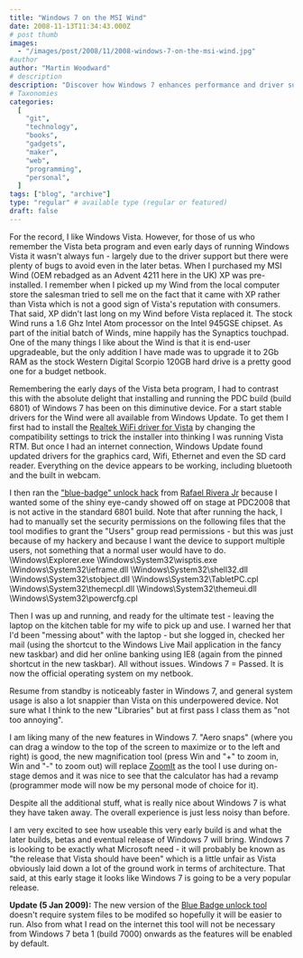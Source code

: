 ```yaml
---
title: "Windows 7 on the MSI Wind"
date: 2008-11-13T11:34:43.000Z
# post thumb
images:
  - "/images/post/2008/11/2008-windows-7-on-the-msi-wind.jpg"
#author
author: "Martin Woodward"
# description
description: "Discover how Windows 7 enhances performance and driver support on the MSI Wind, leaving Vista's challenges behind."
# Taxonomies
categories:
  [
    "git",
    "technology",
    "books",
    "gadgets",
    "maker",
    "web",
    "programming",
    "personal",
  ]
tags: ["blog", "archive"]
type: "regular" # available type (regular or featured)
draft: false
---
```


[](http://www.woodwardweb.com/WindowsLiveWriter/Windows7onMSIWind_9736/windwin7m3_2.jpg)

For the record, I like Windows Vista. However, for those of us who remember the Vista beta program and even early days of running Windows Vista it wasn't always fun - largely due to the driver support but there were plenty of bugs to avoid even in the later betas. When I purchased my MSI Wind (OEM rebadged as an Advent 4211 here in the UK) XP was pre-installed. I remember when I picked up my Wind from the local computer store the salesman tried to sell me on the fact that it came with XP rather than Vista which is not a good sign of Vista's reputation with consumers. That said, XP didn't last long on my Wind before Vista replaced it. The stock Wind runs a 1.6 Ghz Intel Atom processor on the Intel 945GSE chipset. As part of the initial batch of Winds, mine happily has the Synaptics touchpad. One of the many things I like about the Wind is that it is end-user upgradeable, but the only addition I have made was to upgrade it to 2Gb RAM as the stock Western Digital Scorpio 120GB hard drive is a pretty good one for a budget netbook.

Remembering the early days of the Vista beta program, I had to contrast this with the absolute delight that installing and running the PDC build (build 6801) of Windows 7 has been on this diminutive device. For a start stable drivers for the Wind were all available from Windows Update. To get them I first had to install the [Realtek WiFi driver for Vista](http://www.realtek.com.tw/downloads/downloadsView.aspx?Langid=1&PNid=40&PFid=40&Level=5&Conn=4&DownTypeID=3&GetDown=false&Downloads=true#RTL8187SE) by changing the compatibility settings to trick the installer into thinking I was running Vista RTM. But once I had an internet connection, Windows Update found updated drivers for the graphics card, Wifi, Ethernet and even the SD card reader. Everything on the device appears to be working, including bluetooth and the built in webcam.

I then ran the ["blue-badge" unlock hack](http://www.withinwindows.com/2008/11/09/blue-badge-tool-now-available-unlocks-all-known-protected-features/) from [Rafael Rivera Jr](http://www.withinwindows.com/) because I wanted some of the shiny eye-candy showed off on stage at PDC2008 that is not active in the standard 6801 build. Note that after running the hack, I had to manually set the security permissions on the following files that the tool modifies to grant the "Users" group read permissions - but this was just because of my hackery and because I want the device to support multiple users, not something that a normal user would have to do. \Windows\Explorer.exe \Windows\System32\wisptis.exe \Windows\System32\ieframe.dll \Windows\System32\shell32.dll \Windows\System32\stobject.dll \Windows\System32\TabletPC.cpl \Windows\System32\themecpl.dll \Windows\System32\themeui.dll \Windows\System32\powercfg.cpl

Then I was up and running, and ready for the ultimate test - leaving the laptop on the kitchen table for my wife to pick up and use. I warned her that I'd been "messing about" with the laptop - but she logged in, checked her mail (using the shortcut to the Windows Live Mail application in the fancy new taskbar) and did her online banking using IE8 (again from the pinned shortcut in the new taskbar). All without issues. Windows 7 = Passed. It is now the official operating system on my netbook.

Resume from standby is noticeably faster in Windows 7, and general system usage is also a lot snappier than Vista on this underpowered device. Not sure what I think to the new "Libraries" but at first pass I class them as "not too annoying".

I am liking many of the new features in Windows 7. "Aero snaps" (where you can drag a window to the top of the screen to maximize or to the left and right) is good, the new magnification tool (press Win and "+" to zoom in, Win and "-" to zoom out) will replace [ZoomIt](http://technet.microsoft.com/en-us/sysinternals/bb897434.aspx) as the tool I use during on-stage demos and it was nice to see that the calculator has had a revamp (programmer mode will now be my personal mode of choice for it).

Despite all the additional stuff, what is really nice about Windows 7 is what they have taken away. The overall experience is just less noisy than before.

I am very excited to see how useable this very early build is and what the later builds, betas and eventual release of Windows 7 will bring. Windows 7 is looking to be exactly what Microsoft need - it will probably be known as "the release that Vista should have been" which is a little unfair as Vista obviously laid down a lot of the ground work in terms of architecture. That said, at this early stage it looks like Windows 7 is going to be a very popular release.

**Update (5 Jan 2009):** The new version of the [Blue Badge unlock tool](http://www.withinwindows.com/2008/12/09/blue-badge-rev-3-adds-registry-override-bits-aero-peek-enabled/) doesn't require system files to be modifed so hopefully it will be easier to run. Also from what I read on the internet this tool will not be necessary from Windows 7 beta 1 (build 7000) onwards as the features will be enabled by default.
